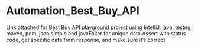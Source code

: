 # Automation_Best_Buy_API
Link attached for Best Buy API playground project using IntelliJ, java, testng, maven, pom, json simple and javaFaker for unique data
Assert with status code, get specific data from response, and make sure it’s correct 
